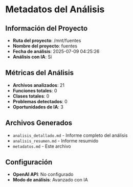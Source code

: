 # Metadatos del Análisis

## Información del Proyecto
- **Ruta del proyecto**: /mnt/fuentes
- **Nombre del proyecto**: fuentes
- **Fecha de análisis**: 2025-07-09 04:25:26
- **Análisis con IA**: Sí

## Métricas del Análisis
- **Archivos analizados**: 21
- **Funciones totales**: 0
- **Clases totales**: 0
- **Problemas detectados**: 0
- **Oportunidades de IA**: 3

## Archivos Generados
- `analisis_detallado.md` - Informe completo del análisis
- `analisis_resumen.md` - Informe resumido
- `metadatos.md` - Este archivo

## Configuración
- **OpenAI API**: No configurado
- **Modo de análisis**: Avanzado con IA
